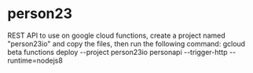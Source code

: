 # person23
REST API to use on google cloud functions, create a project named "person23io" and copy the files, then run the following command:
gcloud beta functions deploy --project person23io personapi --trigger-http --runtime=nodejs8
